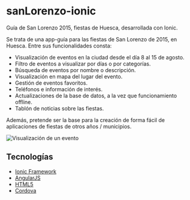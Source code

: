 # sanLorenzo-ionic
Guía de San Lorenzo 2015, fiestas de Huesca, desarrollada con Ionic.

Se trata de una app-guía para las fiestas de San Lorenzo de 2015, en Huesca.
Entre sus funcionalidades consta:
* Visualización de eventos en la ciudad desde el día 8 al 15 de agosto.
* Filtro de eventos a visualizar por días o por categorías.
* Búsqueda de eventos por nombre o descripción.
* Visualización en mapa del lugar del evento.
* Gestión de eventos favoritos.
* Teléfonos e información de interés.
* Actualizaciones de la base de datos, a la vez que funcionamiento offline.
* Tablón de noticias sobre las fiestas.

Además, pretende ser la base para la creación de forma fácil de aplicaciones de fiestas de otros años / municipios.

![Visualización de un evento](http://i.imgur.com/5902GdR.png)

## Tecnologías

* [Ionic Framework]
* [AngularJS]
* [HTML5]
* [Cordova]

[AngularJS]:https://angularjs.org/
[Ionic Framework]:http://ionicframework.com/
[HTML5]:https://developer.mozilla.org/es/docs/HTML/HTML5
[Cordova]:https://cordova.apache.org/
